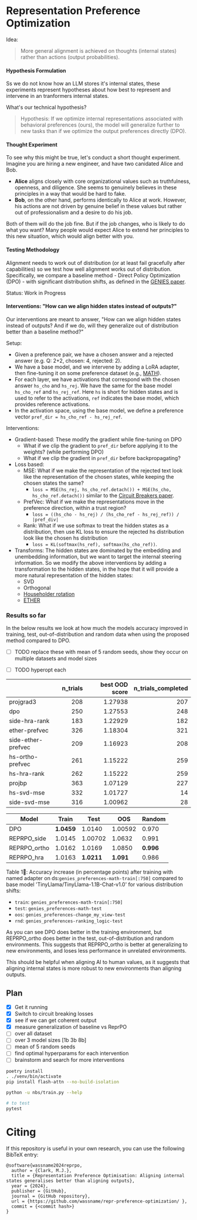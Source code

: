 # Representation Preference Optimization

Idea:

> More general alignment is achieved on thoughts (internal states) rather than actions (output probabilities). 


#### Hypothesis Formulation

Ss we do not know how an LLM stores it's internal states, these experiments represent hypotheses about how best to represent and intervene in an tranformers internal states.

What's our technical hypothesis?

> Hypothesis: If we optimize internal representations associated with behavioral preferences (ours), the model will generalize further to new tasks than if we optimize the output preferences directly (DPO).

#### Thought Experiment

To see why this might be true, let's conduct a short thought experiment. Imagine you are hiring a new engineer, and have two canidated Alice and Bob. 

- **Alice** aligns closely with core organizational values such as truthfulness, openness, and diligence. She seems to genuinely believes in these principles in a way that would be hard to fake.
- **Bob**, on the other hand, performs identically to Alice at work. However, his actions are not driven by genuine belief in these values but rather out of professionalism and a desire to do his job.

Both of them will do the job fine. But if the job changes, who is likely to do what you want? Many people would expect Alice to extend her principles to this new situation, which would align better with you.

#### Testing Methodology

Alignment needs to work out of distribution (or at least fail gracefully after capabilities) so we test how well alignment works out of distribution. Specifically, we compare a baseline method - Direct Policy Optimization (DPO) - with significant distribution shifts, as defined in the [GENIES paper](https://github.com/Joshuaclymer/GENIES).

Status: Work in Progress


#### Interventions: "How can we align hidden states instead of outputs?"
Our interventions are meant to answer, "How can we align hidden states instead of outputs? And if we do, will they generalize out of distribution better than a baseline method?"

Setup:
- Given a preference pair, we have a chosen answer and a rejected answer (e.g. Q: 2+2, chosen: 4, rejected: 2).
- We have a base model, and we intervene by adding a LoRA adapter, then fine-tuning it on some preference dataset (e.g., [MATH](https://github.com/hendrycks/math)).
- For each layer, we have activations that correspond with the chosen answer `hs_cho` and `hs_rej`. We have the same for the base model `hs_cho_ref` and `hs_rej_ref`. Here `hs` is short for hidden states and is used to refer to the activations, `ref` indicates the base model, which provides reference activations.
- In the activation space, using the base model, we define a preference vector `pref_dir = hs_cho_ref - hs_rej_ref`.

Interventions:
   - Gradient-based: These modify the gradient while fine-tuning on DPO
      - What if we clip the gradient to `pref_dir` before applying it to the weights? (while performing DPO)
      - What if we clip the gradient in `pref_dir` before backpropagating?
  - Loss based:
     - MSE: What if we make the representation of the rejected text look like the representation of the chosen states, while keeping the chosen states the same?
       - `loss = MSE(hs_rej, hs_cho_ref.detach()) + MSE(hs_cho, hs_cho_ref.detach())` similar to the [Circuit Breakers paper](https://github.com/GraySwanAI/circuit-breakers).
     - PrefVec: What if we make the representations move in the preference direction, within a trust region?
       - `loss = ((hs_cho - hs_rej) / (hs_cho_ref - hs_rej_ref)) / |pref_div|`
     - Rank: What if we use softmax to treat the hidden states as a distribution, then use KL loss to ensure the rejected hs distribution look like the chosen hs distribution
        - `loss = KL(softmax(hs_ref), softmax(hs_cho_ref))`.
  - Transforms: The hidden states are dominated by the embedding and unembedding information, but we want to target the internal steering information. So we modify the above interventions by adding a transformation to the hidden states, in the hope that it will provide a more natural representation of the hidden states:
     - SVD
     - Orthogonal
     - [Householder rotation](https://arxiv.org/html/2405.17484v2)
     - [ETHER](https://arxiv.org/html/2405.20271v1)

### Results so far

In the below results we look at how much the models accuracy improved in training, test, out-of-distribution and random data when using the proposed method compared to DPO.

- [ ] TODO replace these with mean of 5 random seeds, show they occur on multiple datasets and model sizes
- [ ] TODO hyperopt each


|                    |   n_trials |    best OOD score |   n_trials_completed |
|:-------------------|-----------:|--------:|---------------------:|
| projgrad3          |        208 | 1.27938 |                  207 |
| dpo                |        250 | 1.27553 |                  248 |
| side-hra-rank      |        183 | 1.22929 |                  182 |
| ether-prefvec      |        326 | 1.18304 |                  321 |
| side-ether-prefvec |        209 | 1.16923 |                  208 |
| hs-ortho-prefvec   |        261 | 1.15222 |                  259 |
| hs-hra-rank        |        262 | 1.15222 |                  259 |
| projbp             |        363 | 1.07129 |                  227 |
| hs-svd-mse         |        332 | 1.01727 |                   14 |
| side-svd-mse       |        316 | 1.00962 |                   28 |



| Model | Train | Test | OOS | Random |
| --- | --- | --- | --- | --- |
| DPO | **1.0459** | 1.0140 | 1.00592 | 0.970 |
| REPRPO_side | 1.0145 | 1.00702 | 1.0632 | 0.991 |
| REPRPO_ortho | 1.0162 | 1.0169 | 1.0850 | **0.996** |
| REPRPO_hra | 1.0163 | **1.0211** | **1.091** | 0.986 |

 Table 1🥇: Accuracy increase (in percentage points) after training with named adapter on ds:`genies_preferences-math-train[:750]` compared to base model 'TinyLlama/TinyLlama-1.1B-Chat-v1.0' for various distribution shifts:
- `train`: `genies_preferences-math-train[:750]`
- `test`: `genies_preferences-math-test`
- `oos`: `genies_preferences-change_my_view-test`
- `rnd`: `genies_preferences-ranking_logic-test`

As you can see DPO does better in the training environment, but REPRPO_ortho does better in the test, out-of-distribution and random environments. This suggests that REPRPO_ortho is better at generalizing to new environments, and loses less performance in unrelated environments.

This should be helpful when aligning AI to human values, as it suggests that aligning internal states is more robust to new environments than aligning outputs.

## Plan

- [x] Get it running
- [x] Switch to circuit breaking losses
- [x] see if we can get coherent output
- [x] measure generalization of baseline vs ReprPO
- [ ] over all dataset
- [ ] over 3 model sizes [1b 3b 8b]
- [ ] mean of 5 random seeds
- [ ] find optimal hyperparams for each intervention
- [ ] brainstorm and search for more interventions

```sh
poetry install
. ./venv/bin/activate
pip install flash-attn --no-build-isolation

python -u nbs/train.py --help

# to test
pytest
```


# Citing 
If this repository is useful in your own research, you can use the following BibTeX entry:

```
@software{wassname2024reprpo,
  author = {Clark, M.J.},
  title = {Representation Preference Optimisation: Aligning internal states generalises better than aligning outputs},
  year = {2024},
  publisher = {GitHub},
  journal = {GitHub repository},
  url = {https://github.com/wassname/repr-preference-optimization/ },
  commit = {<commit hash>}
}
```
